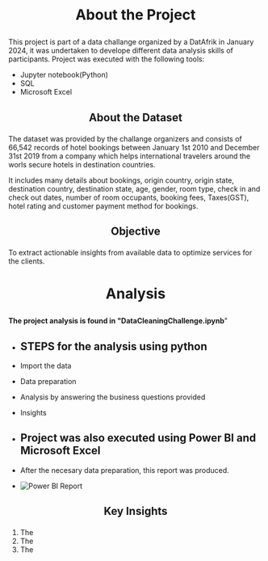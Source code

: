 # <p align="center" style="margin-top: 0px;"> About the Project

This project is part of a data challange organized by a DatAfrik in January 2024, it was undertaken to develope different data analysis skills of participants. Project was executed with the following tools:

- Jupyter notebook(Python)
- SQL
- Microsoft Excel

## <p align="center" style="margin-top: 0px;"> About the Dataset

The dataset was provided by the challange organizers and consists of 66,542 records of hotel bookings between January 1st 2010 and December  31st 2019 from a company which helps international travelers around the worls secure hotels in destination countries.

It includes many details about bookings, origin country, origin state, destination country, destination state, age, gender, room type, check in and check out dates, number of room occupants, booking fees, Taxes(GST), hotel rating and customer payment method for bookings.

## <p align="center">Objective

To extract actionable insights from available data to optimize services for the clients.

# <p align="center" style="margin-top: 0px;"> Analysis

**The project analysis is found in "DataCleaningChallenge.ipynb**"

- ## STEPS for the analysis using python

- Import the data
- Data preparation
- Analysis by answering the business questions provided
- Insights

- ## Project was also executed using Power BI and Microsoft Excel

- After the necesary data preparation, this report was produced.
- ![Power BI Report](BI_report1.png)

## <p align="center">Key Insights

1. The 
2. The 
3. The 
